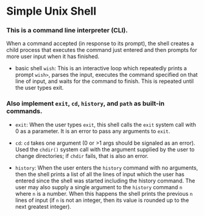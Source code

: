 # Simple Unix Shell
### This is a command line interpreter (CLI). 
When a command accepted (in response to its prompt), the shell creates a child process that executes the command just entered and then prompts for more user input when it has finished.<br>

- basic shell `wish`: This is an interactive loop which repeatedly prints a prompt `wish>`, parses the input, executes the command specified on that line of input, and waits for the command to finish. This is repeated until the user types exit.<br>

### Also implement `exit`, `cd`, `history`, and `path` as built-in commands.
- `exit`: When the user types `exit`, this shell calls the `exit` system call with 0 as a parameter. It is an error to pass any arguments to `exit`.

- `cd`: `cd` takes one argument (0 or >1 args should be signaled as an error). Used the `chdir()` system call with the argument supplied by the user to change directories; if `chdir` fails, that is also an error.

- `history`: When the user enters the `history` command with no arguments, then the shell prints a list of all the lines of input which the user has entered since the shell was started including the history command. The user may also supply a single argument to the `history` command `n` where `n` is a number. When this happens the shell prints the previous `n` lines of input (if `n` is not an integer, then its value is rounded up to the next greatest integer). 
